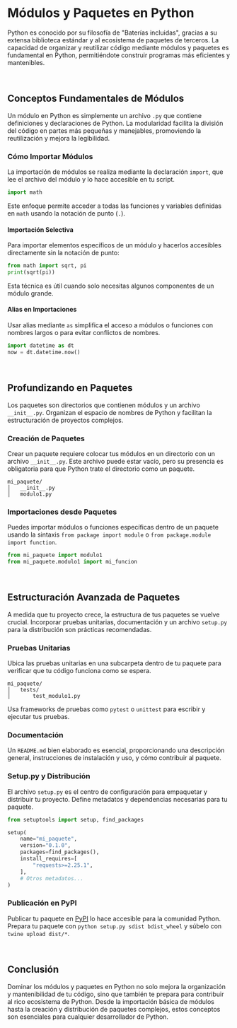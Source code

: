 # **Módulos y Paquetes en Python**

Python es conocido por su filosofía de "Baterías incluidas", gracias a su extensa biblioteca estándar y al ecosistema de paquetes de terceros. La capacidad de organizar y reutilizar código mediante módulos y paquetes es fundamental en Python, permitiéndote construir programas más eficientes y mantenibles.

<br>

## **Conceptos Fundamentales de Módulos**

Un módulo en Python es simplemente un archivo `.py` que contiene definiciones y declaraciones de Python. La modularidad facilita la división del código en partes más pequeñas y manejables, promoviendo la reutilización y mejora la legibilidad.

### **Cómo Importar Módulos**

La importación de módulos se realiza mediante la declaración `import`, que lee el archivo del módulo y lo hace accesible en tu script.

```python
import math
```

Este enfoque permite acceder a todas las funciones y variables definidas en `math` usando la notación de punto (`.`).

#### **Importación Selectiva**

Para importar elementos específicos de un módulo y hacerlos accesibles directamente sin la notación de punto:

```python
from math import sqrt, pi
print(sqrt(pi))
```

Esta técnica es útil cuando solo necesitas algunos componentes de un módulo grande.

#### **Alias en Importaciones**

Usar alias mediante `as` simplifica el acceso a módulos o funciones con nombres largos o para evitar conflictos de nombres.

```python
import datetime as dt
now = dt.datetime.now()
```

<br>

## **Profundizando en Paquetes**

Los paquetes son directorios que contienen módulos y un archivo `__init__.py`. Organizan el espacio de nombres de Python y facilitan la estructuración de proyectos complejos.

### **Creación de Paquetes**

Crear un paquete requiere colocar tus módulos en un directorio con un archivo `__init__.py`. Este archivo puede estar vacío, pero su presencia es obligatoria para que Python trate el directorio como un paquete.

```plaintext
mi_paquete/
│   __init__.py
│   modulo1.py
```

### **Importaciones desde Paquetes**

Puedes importar módulos o funciones específicas dentro de un paquete usando la sintaxis `from package import module` o `from package.module import function`.

```python
from mi_paquete import modulo1
from mi_paquete.modulo1 import mi_funcion
```

<br>

## **Estructuración Avanzada de Paquetes**

A medida que tu proyecto crece, la estructura de tus paquetes se vuelve crucial. Incorporar pruebas unitarias, documentación y un archivo `setup.py` para la distribución son prácticas recomendadas.

### **Pruebas Unitarias**

Ubica las pruebas unitarias en una subcarpeta dentro de tu paquete para verificar que tu código funciona como se espera.

```plaintext
mi_paquete/
│   tests/
│       test_modulo1.py
```

Usa frameworks de pruebas como `pytest` o `unittest` para escribir y ejecutar tus pruebas.

### **Documentación**

Un `README.md` bien elaborado es esencial, proporcionando una descripción general, instrucciones de instalación y uso, y cómo contribuir al paquete.

### **Setup.py y Distribución**

El archivo `setup.py` es el centro de configuración para empaquetar y distribuir tu proyecto. Define metadatos y dependencias necesarias para tu paquete.

```python
from setuptools import setup, find_packages

setup(
    name="mi_paquete",
    version="0.1.0",
    packages=find_packages(),
    install_requires=[
        "requests>=2.25.1",
    ],
    # Otros metadatos...
)
```

### **Publicación en PyPI**

Publicar tu paquete en [PyPI](https://pypi.org/) lo hace accesible para la comunidad Python. Prepara tu paquete con `python setup.py sdist bdist_wheel` y súbelo con `twine upload dist/*`.

<br>

## **Conclusión**

Dominar los módulos y paquetes en Python no solo mejora la organización y mantenibilidad de tu código, sino que también te prepara para contribuir al rico ecosistema de Python. Desde la importación básica de módulos hasta la creación y distribución de paquetes complejos, estos conceptos son esenciales para cualquier desarrollador de Python.
